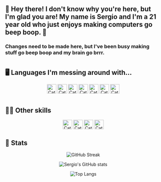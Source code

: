 ## 🧽 Hey there! I don't know why you're here, but I'm glad you are! My name is Sergio and I'm a 21 year old who just enjoys making computers go beep boop. 🧽

### Changes need to be made here, but I've been busy making stuff go beep boop and my brain go brrr.

#
## 🖥️ Languages I'm messing around with...

<p align="center">
<img style="display: inline; margin: 0 auto" alt="Cat" width="30px" src="https://cdn.jsdelivr.net/gh/devicons/devicon/icons/python/python-original.svg">
<img style="display: inline; margin: 0 auto" alt="Cat" width="30px" src="https://cdn.jsdelivr.net/gh/devicons/devicon/icons/javascript/javascript-original.svg">
<img style="display: inline; margin: 0 auto" alt="Cat" width="30px"  src="https://cdn.jsdelivr.net/gh/devicons/devicon/icons/react/react-original.svg">
<img style="display: inline; margin: 0 auto" alt="Cat" width="30px" src="https://cdn.jsdelivr.net/gh/devicons/devicon/icons/nodejs/nodejs-original.svg">
<img style="display: inline; margin: 0 auto" alt="Cat" width="30px"  src="https://cdn.jsdelivr.net/gh/devicons/devicon/icons/html5/html5-original.svg">
<img style="display: inline; margin: 0 auto" alt="Cat" width="30px" src="https://cdn.jsdelivr.net/gh/devicons/devicon/icons/css3/css3-original.svg">
<img style="display: inline; margin: 0 auto" alt="Cat" width="30px"src="https://cdn.jsdelivr.net/gh/devicons/devicon/icons/cplusplus/cplusplus-original.svg"/>
</p>

#
## 🐱‍💻 Other skills

<p align="center">
<img style="display: inline; margin: 0 auto" alt="Cat" width="30px" style="padding-right:10px" src="https://cdn.jsdelivr.net/gh/devicons/devicon/icons/illustrator/illustrator-plain.svg" />
<img style="display: inline; margin: 0 auto" alt="Cat" width="30px" style="padding-right:10px" src="https://cdn.jsdelivr.net/gh/devicons/devicon/icons/photoshop/photoshop-plain.svg" />
<img style="display: inline; margin: 0 auto" alt="Cat" width="30px" style="padding-right:10px" src="https://cdn.jsdelivr.net/gh/devicons/devicon/icons/premierepro/premierepro-original.svg" />
<img style="display: inline; margin: 0 auto" alt="Cat" width="30px" style="padding-right:10px" src="https://cdn.jsdelivr.net/gh/devicons/devicon/icons/aftereffects/aftereffects-original.svg" />
</p>

## 🐡 Stats


<p align="center">
  <img src="https://streak-stats.demolab.com?user=DogeLovesHipster&theme=synthwave" alt="GitHub Streak">
</p>

<p align="center">
  <img src="https://github-readme-stats.vercel.app/api?username=dogeloveshipster&show_icons=true&theme=synthwave" alt="Sergio's GitHub stats">
</p>


<p align="center">
  <img src="https://github-readme-stats.vercel.app/api/top-langs/?username=DogeLovesHipster&theme=synthwave" alt="Top Langs">
</p>

